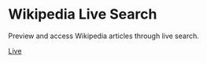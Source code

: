 # Wikipedia Live Search
Preview and access Wikipedia articles through live search.

[Live](https://jazzbrotha.github.io/wikipedia-live-search)
